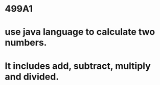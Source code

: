 # 499A1
# use java language to calculate two numbers.
# It includes add, subtract, multiply and divided.
 